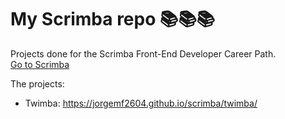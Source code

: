 # My Scrimba repo 📚📚📚

Projects done for the Scrimba Front-End Developer Career Path.   
[Go to Scrimba](https://scrimba.com/)

The projects: 

- Twimba: https://jorgemf2604.github.io/scrimba/twimba/
